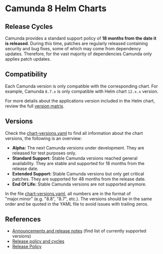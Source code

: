 # Camunda 8 Helm Charts

## Release Cycles

Camunda provides a standard support policy of **18 months from the date it is released**. During this time, patches are regularly released containing security and bug fixes, some of which may come from dependency updates. Therefore, for the vast majority of dependencies Camunda only applies patch updates.

## Compatibility

Each Camunda version is only compatible with the corresponding chart. For example, Camunda `8.7.x` is only compatible with Helm chart `12.x.x` version.

For more details about the applications version included in the Helm chart, review the full [version matrix](https://helm.camunda.io/camunda-platform/version-matrix/).

## Versions

Check the [chart-versions.yaml](./chart-versions.yaml) to find all information about the chart versions, the following is an overview: 

- **Alpha:** The next Camunda versions under development. They are released for test purposes only.
- **Standard Support:** Stable Camunda versions reached general availability. They are stable and supported for 18 months from the release date.
- **Extended Support:** Stable Camunda versions but only get critical patches. They are supported for 48 months from the release date.
- **End Of Life:** Stable Camunda versions are not supported anymore.

In the file [chart-versions.yaml](./chart-versions.yaml), all numbers are in the format of "major.minor" (e.g. "8.8", "8.7", etc.).
The versions should be in the same order and be quoted in the YAML file to avoid issues with trailing zeros.

## References

- [Announcements and release notes](https://docs.camunda.io/docs/reference/announcements-release-notes/overview/) (find list of currently supported versions)
- [Release policy and cycles](https://docs.camunda.io/docs/reference/announcements-release-notes/release-policy/)
- [Release Policy](https://camunda.com/release-policy/)

